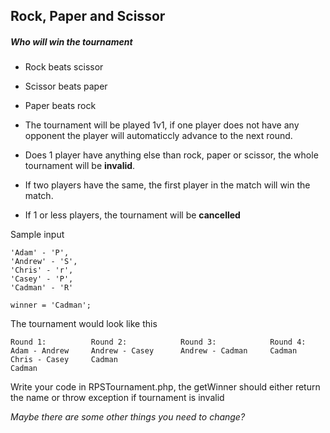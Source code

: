 Rock, Paper and Scissor
-----------------------

##### Who will win the tournament

* Rock beats scissor
* Scissor beats paper
* Paper beats rock

* The tournament will be played 1v1, if one player does not have any opponent the player will automaticcly advance to the next round.
* Does 1 player have anything else than rock, paper or scissor, the whole tournament will be **invalid**.
* If two players have the same, the first player in the match will win the match.
* If 1 or less players, the tournament will be **cancelled** 

Sample input

````
'Adam' - 'P',
'Andrew' - 'S',
'Chris' - 'r',
'Casey' - 'P',
'Cadman' - 'R'

winner = 'Cadman';
````

The tournament would look like this

```
Round 1:          Round 2:            Round 3:            Round 4:
Adam - Andrew     Andrew - Casey      Andrew - Cadman     Cadman
Chris - Casey     Cadman
Cadman
```

Write your code in RPSTournament.php, the getWinner should either return the name or throw exception if tournament is invalid

*Maybe there are some other things you need to change?*
